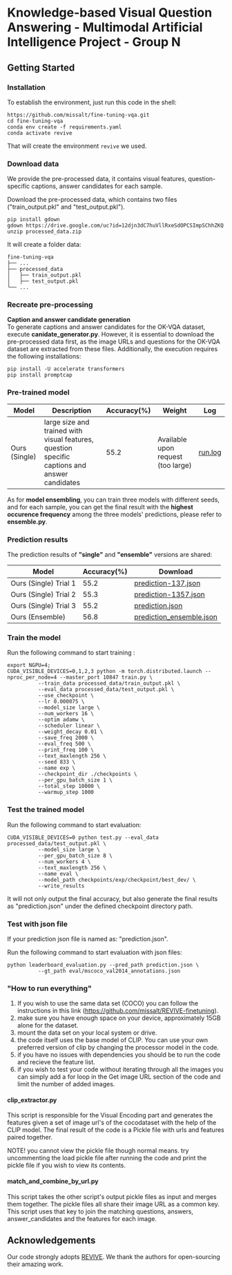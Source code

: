 
# Knowledge-based Visual Question Answering - Multimodal Artificial Intelligence Project - Group N

## Getting Started

### Installation
To establish the environment, just run this code in the shell:
```
https://github.com/missalt/fine-tuning-vqa.git
cd fine-tuning-vqa
conda env create -f requirements.yaml
conda activate revive
```
That will create the environment ```revive``` we used.
### Download data
We provide the pre-processed data, it contains visual features,  question-specific captions, 
answer candidates for each sample.

Download the pre-processed data, which contains two files ("train_output.pkl" and "test_output.pkl").
```
pip install gdown
gdown https://drive.google.com/uc?id=12djn3dC7huVllRxeSdOPCSImpSChhZKQ
unzip processed_data.zip
```
It will create a folder data:
```
fine-tuning-vqa
├── ...
├── processed_data
│   ├── train_output.pkl
│   ├── test_output.pkl
└── ...
```

### Recreate pre-processing 
**Caption and answer candidate generation**<br>
To generate captions and answer candidates for the OK-VQA dataset, execute  **canidate_generator.py**. However, it is essential to download the pre-processed data first, as the image URLs and questions for the OK-VQA dataset are extracted from these files. Additionally, the execution requires the following installations:
```
pip install -U accelerate transformers
pip install promptcap
```



### Pre-trained model
|Model |Description|Accuracy(%)|Weight|Log
|  ----  | ----  | ----  | ---- | ---- | 
|Ours (Single)|large size and trained with visual features, question specific captions and answer candidates| 55.2 |Available upon request (too large)|[run.log](https://drive.google.com/file/d/1qsqh0-xJDKv-ZKMlxq4IV2QSMYrjRBeQ/view?usp=drive_link)|

As for **model ensembling**, you can train three models with different seeds, and for each sample, 
you can get the final result with the **highest occurence frequency** among the three models' predictions,
please refer to **ensemble.py**.

### Prediction results
The prediction results of **"single"** and **"ensemble"** versions are shared:

|Model |Accuracy(%)|Download|
|  ----  | ----  | ---- |  
|Ours (Single) Trial 1| 55.2 |[prediction-137.json](https://drive.google.com/file/d/1WupvaQAFsI9g26Eke_Bu2VgyOcFIEoox/view?usp=sharing)|
|Ours (Single) Trial 2| 55.3 |[prediction-1357.json](https://drive.google.com/file/d/1vIOeNeaAjxREruVKFUMSgXfcOVb4Sfq-/view?usp=sharing)|
|Ours (Single) Trial 3| 55.2 |[prediction.json](https://drive.google.com/file/d/1yV0nbHbBperpNhSF4S7p2dj0lQOkX6jF/view?usp=sharing)|
|Ours (Ensemble)| 56.8 |[prediction_ensemble.json](https://drive.google.com/file/d/1EemLClVK_xIATc0QhI6YiOOm_A0Ekcx-/view?usp=sharing)|


### Train the model
Run the following command to start training :
```
export NGPU=4;
CUDA_VISIBLE_DEVICES=0,1,2,3 python -m torch.distributed.launch --nproc_per_node=4 --master_port 10847 train.py \
          --train_data processed_data/train_output.pkl \
          --eval_data processed_data/test_output.pkl \
          --use_checkpoint \
          --lr 0.000075 \
          --model_size large \
          --num_workers 16 \
          --optim adamw \
          --scheduler linear \
          --weight_decay 0.01 \
          --save_freq 2000 \
          --eval_freq 500 \
          --print_freq 100 \
          --text_maxlength 256 \
          --seed 833 \
          --name exp \
          --checkpoint_dir ./checkpoints \
          --per_gpu_batch_size 1 \
          --total_step 10000 \
          --warmup_step 1000
```

### Test the trained model
Run the following command to start evaluation:
```
CUDA_VISIBLE_DEVICES=0 python test.py --eval_data processed_data/test_output.pkl \
          --model_size large \
          --per_gpu_batch_size 8 \
          --num_workers 4 \
          --text_maxlength 256 \
          --name eval \
          --model_path checkpoints/exp/checkpoint/best_dev/ \
          --write_results
```
          
It will not only output the final accuracy, but also 
generate the final results as "prediction.json" under the defined
checkpoint directory path.

### Test with json file
If your prediction json file is named as: "prediction.json".

Run the following command to start evaluation with json files:
```
python leaderboard_evaluation.py --pred_path prediction.json \
          --gt_path eval/mscoco_val2014_annotations.json
```
### "How to run everything"

1. If you wish to use the same data set (COCO) you can follow the instructions in this link (https://github.com/missalt/REVIVE-finetuning).
2. make sure you have enough space on your device, approximately 15GB alone for the dataset.
3. mount the data set on your local system or drive.
4. the code itself uses the base model of CLIP. You can use your own preferred version of clip by changing the processor model in the code.
5. if you have no issues with dependencies you should be to run the code and recieve the feature list.
6. if you wish to test your code without iterating through all the images you can simply add a for loop in the Get image URL section of the code and limit the number of added images.   

#### clip_extractor.py
This script is responsible for the Visual Encoding part and generates the features given a set of image url's of the cocodataset with the help of the CLIP model. The final result of the code
is a Pickle file with urls and features paired together.

NOTE! you cannot view the pickle file though normal means. try uncommenting the load pickle file after running the code and print the pickle file if you wish to view its contents.

#### match_and_combine_by_url.py

This script takes the other script's output pickle files as input and merges them together.
The pickle files all share their image URL as a common key. This script uses that key to join the matching questions, answers, answer_candidates and the features for each image.

## Acknowledgements
Our code strongly adopts [REVIVE](https://github.com/yuanze-lin/REVIVE). We thank the authors for open-sourcing their amazing work.

